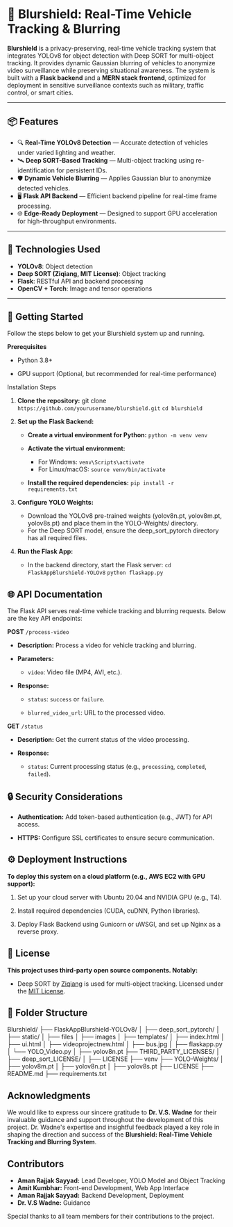 # 🚗 Blurshield: Real-Time Vehicle Tracking & Blurring

**Blurshield** is a privacy-preserving, real-time vehicle tracking system that integrates YOLOv8 for object detection with Deep SORT for multi-object tracking. It provides dynamic Gaussian blurring of vehicles to anonymize video surveillance while preserving situational awareness. The system is built with a **Flask backend** and a **MERN stack frontend**, optimized for deployment in sensitive surveillance contexts such as military, traffic control, or smart cities.

---

## 📦 Features

- 🔍 **Real-Time YOLOv8 Detection** — Accurate detection of vehicles under varied lighting and weather.
- 🛰 **Deep SORT-Based Tracking** — Multi-object tracking using re-identification for persistent IDs.
- 🛡 **Dynamic Vehicle Blurring** — Applies Gaussian blur to anonymize detected vehicles.
- 🖥 **Flask API Backend** — Efficient backend pipeline for real-time frame processing.
- 🌐 **Edge-Ready Deployment** — Designed to support GPU acceleration for high-throughput environments.

---

## 🧰 Technologies Used

- **YOLOv8**: Object detection
- **Deep SORT (Ziqiang, MIT License)**: Object tracking
- **Flask**: RESTful API and backend processing
- **OpenCV + Torch**: Image and tensor operations

---

## 🚀 Getting Started

Follow the steps below to get your Blurshield system up and running.

**Prerequisites**
- Python 3.8+

- GPU support (Optional, but recommended for real-time performance)

Installation Steps
1. **Clone the repository:**
    git clone `https://github.com/yourusername/blurshield.git`
    `cd blurshield`

2. **Set up the Flask Backend:**
   - **Create a virtual environment for Python:**
        `python -m venv venv`
   
   - **Activate the virtual environment:**
        - For Windows:
          `venv\Scripts\activate`
        - For Linux/macOS:
            `source venv/bin/activate`
     
   - **Install the required dependencies:**
        `pip install -r requirements.txt`
   
3. **Configure YOLO Weights:**
    - Download the YOLOv8 pre-trained weights (yolov8n.pt, yolov8m.pt, yolov8s.pt) and place
      them in the YOLO-Weights/ directory.
    - For the Deep SORT model, ensure the deep_sort_pytorch directory has all required files.
   
4. **Run the Flask App:**
    - In the backend directory, start the Flask server:
        `cd FlaskAppBlurshield-YOLOv8`
        `python flaskapp.py`
   

## 🌐 API Documentation
The Flask API serves real-time vehicle tracking and blurring requests. Below are the key API endpoints:

**POST** `/process-video`
- **Description:** Process a video for vehicle tracking and blurring.

- **Parameters:**

  - `video`: Video file (MP4, AVI, etc.).

- **Response:**

  - `status`: `success` or `failure`.

  - `blurred_video_url`: URL to the processed video.

**GET** `/status`
- **Description:** Get the current status of the video processing.

- **Response:**

    - `status`: Current processing status (e.g., `processing`, `completed`, `failed`).


## 🔒 Security Considerations
- **Authentication:** Add token-based authentication (e.g., JWT) for API access.

- **HTTPS:** Configure SSL certificates to ensure secure communication.


## ⚙️ Deployment Instructions
**To deploy this system on a cloud platform (e.g., AWS EC2 with GPU support):**

1. Set up your cloud server with Ubuntu 20.04 and NVIDIA GPU (e.g., T4).

2. Install required dependencies (CUDA, cuDNN, Python libraries).

3. Deploy Flask Backend using Gunicorn or uWSGI, and set up Nginx as a reverse proxy.


## 📄 License
**This project uses third-party open source components. Notably:**

- Deep SORT by [Ziqiang](https://github.com/ZQPei/deep_sort_pytorch)
 is used for multi-object tracking.
Licensed under the [MIT License](https://github.com/ZQPei/deep_sort_pytorch/blob/master/LICENSE).

    

## 📁 Folder Structure

Blurshield/
├── FlaskAppBlurshield-YOLOv8/
│   ├── deep_sort_pytorch/
│   ├── static/
│       ├── files
│       ├── images
│   ├── templates/
│       ├── index.html
│       ├── ui.html
│       ├── videoprojectnew.html
│   ├── bus.jpg
│   ├── flaskapp.py
│   └── YOLO_Video.py
│   ├── yolov8n.pt
├── THIRD_PARTY_LICENSES/
│   ├── deep_sort_LICENSE/
│       ├── LICENSE
├── venv
├── YOLO-Weights/
│   ├── yolov8m.pt
│   ├── yolov8n.pt
│   ├── yolov8s.pt
├── LICENSE
├── README.md
├── requirements.txt


## Acknowledgments
We would like to express our sincere gratitude to **Dr. V.S. Wadne** for their invaluable guidance and support throughout the development of this project. Dr. Wadne's expertise and insightful feedback played a key role in shaping the direction and success of the **Blurshield: Real-Time Vehicle Tracking and Blurring System**.

## Contributors

- **Aman Rajjak Sayyad:** Lead Developer, YOLO Model and Object Tracking
- **Amit Kumbhar:** Front-end Development, Web App Interface
- **Aman Rajjak Sayyad:** Backend Development, Deployment
- **Dr. V.S Wadne:** Guidance

Special thanks to all team members for their contributions to the project.
